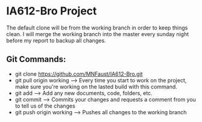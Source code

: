 # IA612-Bro Project
The default clone will be from the working branch in order to keep things clean. I will merge the working branch into the master every sunday night before my report to backup all changes. 

## Git Commands:
- git clone https://github.com/MNFaust/IA612-Bro.git
- git pull origin working --> Every time you start to work on the project, make sure you're working on the lasted build with this command.
- git add <your changes>  --> Add any new documents, code, folders, etc.
- git commit --> Commits your changes and requests a comment from you to tell us of the changes
- git push origin working  --> Pushes all changes to the working branch

